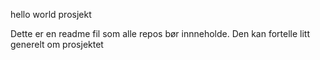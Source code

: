 hello world prosjekt


Dette er en readme fil som alle repos bør innneholde.
Den kan fortelle litt generelt om prosjektet
